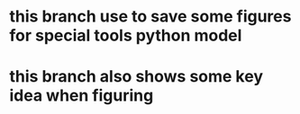 # this branch use to save some figures for special tools python model
# this branch also shows some key idea when figuring
